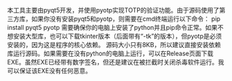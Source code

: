 本工具主要由pyqt5开发，并使用pyotp实现TOTP的验证功能。由于源码使用了第三方库，如果你没有安装pyqt5和pyotp，则需要在cmd终端运行以下命令：
pip install pyqt5 pyotp
需要确保你的电脑上安装了python并且pip命令正常。如果不想安装大型库，也可以下载tkinter版本（后面带有“-tk”的版本），但pyotp是必须安装的，因为这是程序的核心依赖。
源码大小只有8KB，所以建议直接安装依赖库运行源码。如果需要在没有python的电脑上运行，可以在Release页面下载EXE。虽然EXE已经带有数字签名，但还是建议在被拦截时关闭杀毒软件运行。我可以保证该EXE没有任何恶意。
